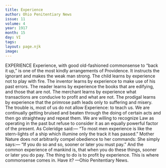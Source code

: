 ```yaml
---
title: Experience
author: Ohio Penitentiary News
issue: 11
volume: 4
year: 1917
month: 15
day: VI
tags:
layout: page.njk
image:
---
```

EXPERIENCE    Experience, with good old-fashioned commonsense to “back it up,” is one of the most kindly arrangements of Providence. It instructs the ignorant and makes the weak man strong. The child learns by experience not to play with fire. The inventor learns by experience to make use of his past errors. The reader learns by experience the books that are edifying, and those that are not. The merchant learns by experience what transactions are conducive to profit and what are not. The prodigal learns by experience that the primrose path leads only to suffering and misery.       The trouble is, most of us do not allow Experience: to teach us. We are continually getting bruised and beaten through the doing of certain acts and then go straightway and repeat them. We are willing to recognize Law as operating in the past but refuse to consider it as an equally powerful factor of the present. As Coleridge said:— “To most men experience is like the stern-lights of a ship which illumine only the track it has passed.” Mother Nature does not arbitrarily compel obedience to her commands: She simply says:— “If you do so and so, sooner or later you must pay.” And the common experience of mankind is, that when you do these things, sooner or later you do pay. The thing to do is to profit by experience. This is where commonsense comes in. Have it?    —Ohio Penitentiary News. 

